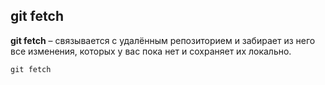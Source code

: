 ## git fetch

**git fetch** – связывается с удалённым репозиторием и забирает из него все изменения, которых у вас пока нет и сохраняет их локально.

```bash=
git fetch 